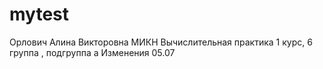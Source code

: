 # mytest

Орлович
Алина
Викторовна
МИКН
Вычислительная практика
1 курс, 6 группа , подгруппа а
Изменения
05.07
